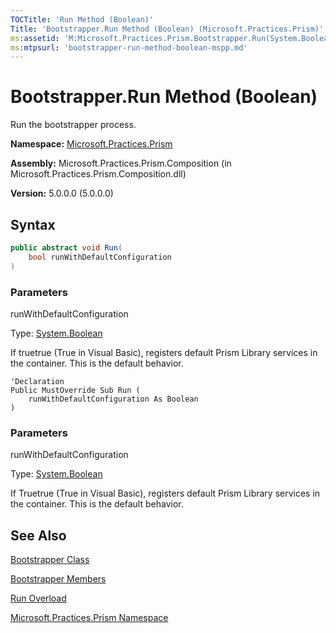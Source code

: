 ```yaml
---
TOCTitle: 'Run Method (Boolean)'
Title: 'Bootstrapper.Run Method (Boolean) (Microsoft.Practices.Prism)'
ms:assetid: 'M:Microsoft.Practices.Prism.Bootstrapper.Run(System.Boolean)'
ms:mtpsurl: 'bootstrapper-run-method-boolean-mspp.md'
---
```


# Bootstrapper.Run Method (Boolean)

Run the bootstrapper process.

**Namespace:** [Microsoft.Practices.Prism](mspp-namespace)

**Assembly:** Microsoft.Practices.Prism.Composition (in Microsoft.Practices.Prism.Composition.dll)

**Version:** 5.0.0.0 (5.0.0.0)

## Syntax

```C#
public abstract void Run(
	bool runWithDefaultConfiguration
)
```
### Parameters

runWithDefaultConfiguration  

Type: [System.Boolean](http://msdn.microsoft.com/en-us/library/a28wyd50)

If truetrue (True in Visual Basic), registers default Prism Library services in the container. This is the default behavior.

```VB
'Declaration
Public MustOverride Sub Run ( 
	runWithDefaultConfiguration As Boolean
)
```
### Parameters

runWithDefaultConfiguration  

Type: [System.Boolean](http://msdn.microsoft.com/en-us/library/a28wyd50)

If Truetrue (True in Visual Basic), registers default Prism Library services in the container. This is the default behavior.

## See Also
[Bootstrapper Class](bootstrapper-class-mspp)

[Bootstrapper Members](bootstrapper-members-mspp)

[Run Overload](bootstrapper-run-method-boolean-mspp)

[Microsoft.Practices.Prism Namespace](mspp-namespace)
